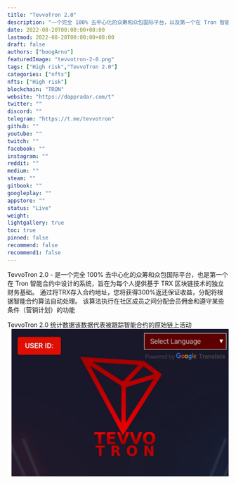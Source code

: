 ```yaml
---
title: "TevvoTron 2.0"
description: "一个完全 100% 去中心化的众筹和众包国际平台，以及第一个在 Tron 智能合约中设计的系统。"
date: 2022-08-20T00:00:00+08:00
lastmod: 2022-08-20T00:00:00+08:00
draft: false
authors: ["boogArno"]
featuredImage: "tevvotron-2-0.png"
tags: ["High risk","TevvoTron 2.0"]
categories: ["nfts"]
nfts: ["High risk"]
blockchain: "TRON"
website: "https://dappradar.com/t"
twitter: ""
discord: ""
telegram: "https://t.me/tevvotron"
github: ""
youtube: ""
twitch: ""
facebook: ""
instagram: ""
reddit: ""
medium: ""
steam: ""
gitbook: ""
googleplay: ""
appstore: ""
status: "Live"
weight: 
lightgallery: true
toc: true
pinned: false
recommend: false
recommend1: false
---
```

TevvoTron 2.0 - 是一个完全 100% 去中心化的众筹和众包国际平台，也是第一个在 Tron 智能合约中设计的系统，旨在为每个人提供基于 TRX 区块链技术的独立财务基础。 通过将TRX存入合约地址，您将获得300%返还保证收益，分配将根据智能合约算法自动处理。 该算法执行在社区成员之间分配会员佣金和遵守某些条件（营销计划）的功能

TevvoTron 2.0 统计数据该数据代表被跟踪智能合约的原始链上活动
![internationaltroncrowdfundingandcrowdsharingdecentralizedplatform-dapp-high-risk-tron-image1_b13f91755c4e27009bd4e98a613bed9e](internationaltroncrowdfundingandcrowdsharingdecentralizedplatform-dapp-high-risk-tron-image1_b13f91755c4e27009bd4e98a613bed9e.png)

